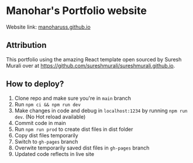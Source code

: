 # Manohar's Portfolio website

Website link: [manoharuss.github.io](manoharuss.github.io)

## Attribution

This portfolio using the amazing React template open sourced by Suresh Murali over at https://github.com/sureshmurali/sureshmurali.github.io.


## How to deploy?

1. Clone repo and make sure you're in `main` branch
2. Run `npm ci && npm run dev`
3. Make changes in code and debug in `localhost:1234` by running `npm run dev`. (No Hot reload available)
4. Commit code in main
5. Run `npm run prod` to create dist files in dist folder
6. Copy dist files temporarily
7. Switch to `gh-pages` branch
8. Overwite temporarily saved dist files in `gh-pages` branch
9. Updated code reflects in live site

